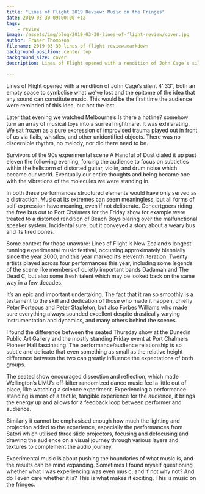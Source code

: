 ```yaml
---
title: "Lines of Flight 2019 Review: Music on the Fringes"
date: 2019-03-30 09:00:00 +12
tags:
    - review
image: /assets/img/blog/2019-03-30-lines-of-flight-review/cover.jpg
author: Fraser Thompson
filename: 2019-03-30-lines-of-flight-review.markdown
background_position: center top
background_size: cover
description: Lines of Flight opened with a rendition of John Cage’s silent 4’ 33”, both an empty space to symbolise what we’ve lost and the epitome of the idea that any sound can constitute music. This would be the first time the audience were reminded of this idea, but not the last.

---
```


Lines of Flight opened with a rendition of John Cage’s silent 4’ 33”, both an empty space to symbolise what we’ve lost and the epitome of the idea that any sound can constitute music. This would be the first time the audience were reminded of this idea, but not the last.

<!-- more -->

Later that evening we watched Melbourne’s Is there a hotline? somehow turn an array of musical toys into a surreal nightmare. It was exhilarating. We sat frozen as a pure expression of improvised trauma played out in front of us via flails, whistles, and other unidentified objects. There was no discernible rhythm, no melody, nor did there need to be. 

Survivors of the 90s experimental scene A Handful of Dust dialed it up past eleven the following evening, forcing the audience to focus on subtleties within the hellstorm of distorted guitar, violin, and drum noise which became our world. Eventually our entire thoughts and being became one with the vibrations of the molecules we were standing in.

In both these performances structured elements would have only served as a distraction. Music at its extremes can seem meaningless, but all forms of self-expression have meaning, even if not deliberate. Concertgoers riding the free bus out to Port Chalmers for the Friday show for example were treated to a distorted rendition of Beach Boys blaring over the malfunctional speaker system. Incidental sure, but it conveyed a story about a weary bus and its tired bones.

Some context for those unaware: Lines of Flight is New Zealand’s longest running experimental music festival, occurring approximately biennially since the year 2000, and this year marked it’s eleventh iteration. Twenty artists played across four performances this year, including some legends of the scene like members of quietly important bands Dadamah and The Dead C, but also some fresh talent which may be looked back on the same way in a few decades.

It’s an epic and important undertaking. The fact that it ran so smoothly is a testament to the skill and dedication of those who made it happen, chiefly Peter Porteous and Peter Stapleton, but also Forbes Williams who made sure everything always sounded excellent despite drastically varying instrumentation and dynamics, and many others behind the scenes.

I found the difference between the seated Thursday show at the Dunedin Public Art Gallery and the mostly standing Friday event at Port Chalmers Pioneer Hall fascinating. The performance/audience relationship is so subtle and delicate that even something as small as the relative height difference between the two can greatly influence the expectations of both groups.

The seated show encouraged dissection and reflection, which made Wellington’s UMU’s off-kilter randomized dance music feel a little out of place, like watching a science experiment. Experiencing a performance standing is more of a tactile, tangible experience for the audience, it brings the energy up and allows for a feedback loop between performer and audience.

Similarly it cannot be emphasised enough how much the lighting and projection added to the experience, especially the performances from Satori which utilised three slide projectors, focusing and defocusing and drawing the audience on a visual journey through various layers and textures to complement the audio journey.

Experimental music is about pushing the boundaries of what music is, and the results can be mind expanding. Sometimes I found myself questioning whether what I was experiencing was even music, and if not why not? And do I even care whether it is? This is what makes it exciting. This is music on the fringes.
